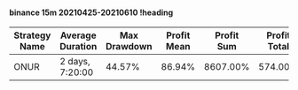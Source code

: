 #### binance 15m 20210425-20210610 !heading
| Strategy Name | Average Duration | Max Drawdown | Profit Mean | Profit Sum | Profit Total | Trade Count | Win Rate |
| ------------- | ---------------- | ------------ | ----------- | ---------- | ------------ | ----------- | -------- |
| ONUR          | 2 days, 7:20:00  | 44.57%       | 86.94%      | 8607.00%   | 574.00%      | 99          | 94.95%   |